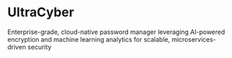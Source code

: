 # UltraCyber
Enterprise-grade, cloud-native password manager leveraging AI-powered encryption and machine learning analytics for scalable, microservices-driven security

